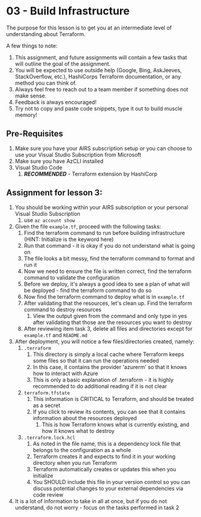 # 03 - Build Infrastructure

The purpose for this lesson is to get you at an intermediate level of understanding about Terraform. 

A few things to note:
1. This assignment, and future assignments will contain a few tasks that will outline the goal of the assignment.
2. You will be expected to use outside help (Google, Bing, AskJeeves, StackOverflow, etc.), HashiCorps Terraform documentation, or any method you can think of.
3. Always feel free to reach out to a team member if something does not make sense.
4. Feedback is always encouraged!
5. Try not to copy and paste code snippets, type it out to build muscle memory!

## Pre-Requisites
1. Make sure you have your AIRS subscription setup or you can choose to use your Visual Studio Subscription from Microsoft
2. Make sure you have AzCLI installed
3. Visual Studio Code
   1. ***RECOMMENDED*** - Terraform extension by HashiCorp

## Assignment for lesson 3:
1. You should be working within your AIRS subscription or your personal Visual Studio Subscription
   1. use `az account show`
2. Given the file `example.tf`, proceed with the following tasks:
   1. Find the terraform command to run before building infrastructure (HINT: Initialize is the keyword here)
   2. Run that command - it is okay if you do not understand what is going on
   3. The file looks a bit messy, find the terraform command to format and run it
   4. Now we need to ensure the file is written correct, find the terraform command to validate the configuration
   5. Before we deploy, it's always a good idea to see a plan of what will be deployed - find the terraform command to do so
   6. Now find the terraform command to deploy what is in `example.tf`
   7. After validating that the resources, let's clean up. Find the terraform command to destroy resources
      1. View the output given from the command and only type in yes after validating that those are the resources you want to destroy
   8. After reviewing item task 3, delete all files and directories except for `example.tf` and `README.md`
3. After deployment, you will notice a few files/directories created, namely:
   1. `.terraform`
      1. This directory is simply a local cache where Terraform keeps some files so that it can run the operations needed
      2. In this case, it contains the provider 'azurerm' so that it knows how to interact with Azure
      3. This is only a basic explanation of .terraform - it is highly recommended to do additional reading if it is not clear
   2. `terraform.tfstate`
      1. This information is CRITICAL to Terraform, and should be treated as a secret
      2. If you click to review its contents, you can see that it contains information about the resources deployed
         1. This is how Terraform knows what is currently existing, and how it knows what to destroy
   3. `.terraform.lock.hcl`
      1. As noted in the file name, this is a dependency lock file that belongs to the configuration as a whole
      2. Terraform creates it and expects to find it in your working directory when you run Terraform
      3. Terraform automatically creates or updates this when you initialize
      4. You SHOULD include this file in your version control so you can discuss potential changes to your external dependencies via code review
4. It is a lot of information to take in all at once, but if you do not understand, do not worry - focus on the tasks performed in task 2